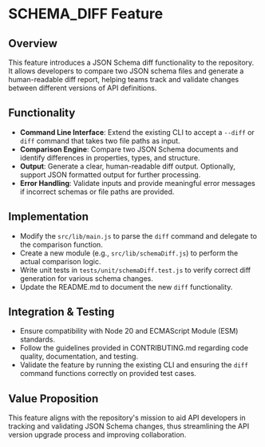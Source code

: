 # SCHEMA_DIFF Feature

## Overview
This feature introduces a JSON Schema diff functionality to the repository. It allows developers to compare two JSON schema files and generate a human-readable diff report, helping teams track and validate changes between different versions of API definitions.

## Functionality
- **Command Line Interface**: Extend the existing CLI to accept a `--diff` or `diff` command that takes two file paths as input.
- **Comparison Engine**: Compare two JSON Schema documents and identify differences in properties, types, and structure.
- **Output**: Generate a clear, human-readable diff output. Optionally, support JSON formatted output for further processing.
- **Error Handling**: Validate inputs and provide meaningful error messages if incorrect schemas or file paths are provided.

## Implementation
- Modify the `src/lib/main.js` to parse the `diff` command and delegate to the comparison function.
- Create a new module (e.g., `src/lib/schemaDiff.js`) to perform the actual comparison logic.
- Write unit tests in `tests/unit/schemaDiff.test.js` to verify correct diff generation for various schema changes.
- Update the README.md to document the new `diff` functionality.

## Integration & Testing
- Ensure compatibility with Node 20 and ECMAScript Module (ESM) standards.
- Follow the guidelines provided in CONTRIBUTING.md regarding code quality, documentation, and testing.
- Validate the feature by running the existing CLI and ensuring the `diff` command functions correctly on provided test cases.

## Value Proposition
This feature aligns with the repository's mission to aid API developers in tracking and validating JSON Schema changes, thus streamlining the API version upgrade process and improving collaboration.
